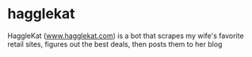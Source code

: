 # hagglekat
HaggleKat (www.hagglekat.com) is a bot that scrapes my wife's favorite retail sites, figures out the best deals, then posts them to her blog
